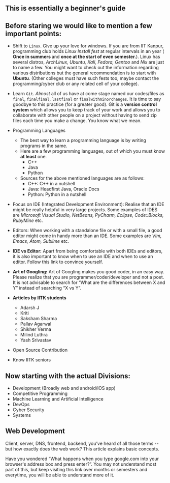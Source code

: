 ## This is essentially a beginner's guide

## Before staring we would like to mention a few important points:

* Shift to `Linux`. Give up your love for windows. If you are from IIT
	Kanpur, programming club holds <em>Linux Install fest</em> at regular intervals in an year (<b> Once in summers </b> and <b> once at the start of even semester.</b>).
	Linux has several distros, <em>ArchLinux, Ubuntu, Kali, Fedora,
	Gentoo</em> and <em>Nix</em> are just to name a few. You might want
	to check out the information regarding various distributions but the
	general recommendation is to start with <b>Ubuntu</b>.
	(Other colleges must have such fests too, maybe contact
	the programming/cyber club or any related cell of your college).
* Learn `Git`. <em>Almost</em> all of us have at come stage named our
	codes/files as `final`, `finalfinal`, `lastfinal` or
	`finalwithminorchanges`. It is time to say goodbye to this
	practice (for a greater good). Git is a <b>version control
	system</b> which allows you to keep track of your work and allows
	you to collaborate with other people on a project without having to
	send zip files each time you make a change.
	You know what we mean.
* Programming Languages
	* The best way to learn a programming language is by writing programs in the same.
	* Here are a few programming languages, out of which you must know
		<b>at least</b> one.
		* C++
		* Java
		* Python
	* Sources for the above mentioned languages are as follows:
		* C++: C++ in a nutshell
		* Java: Headfirst Java, Oracle Docs
		* Python: Python in a nutshell
* Focus on IDE (Integrated Development Environment): Realise that an IDE
	might be really helpful in very large projects. Some examples of
	IDES are <em>Microsoft Visual Studio, NetBeans, PyCharm, Eclipse,
	Code::Blocks, RubyMine</em> etc.
* Editors: When working with a standalone file or with a small file, a
	good editor might come in handy more than an IDE. Some examples are
	<em>Vim, Emacs, Atom, Sublime</em> etc.
* <b>IDE vs Editor:</b> Apart from being comfortable with both IDEs and
	editors, it is also important to know when to use an IDE and when to
	use an editor. Follow this link to convince yourself.
* <b>Art of Googling:</b> Art of Googling makes you good coder, in an easy way. Please realize that you are programmer/coder/developer and not a poet. It is not advisable to search for “What are the differences between X and Y” instead of searching “X vs Y”.
* <b>Articles by IITK students</b>
	* Adarsh J
	* Kriti
	* Saksham Sharma
	* Pallav Agarwal
	* Shikher Verma
	* Milind Luthra
	* Yash Srivastav

* Open Source Contribution
* Know IITK seniors

## Now starting with the actual Divisions:

* Development (Broadly web and android/iOS app)
* Competitive Programming
* Machine Learning and Artificial Intelligence
* DevOps
* Cyber Security
* Systems

## Web Development

Client, server, DNS, frontend, backend, you’ve heard of all those terms -- but how exactly does the web work? This article explains basic concepts.

Have you wondered “What happens when you type google.com into your browser's address box and press enter?”. You may not understand most part of this, but keep visiting this link over months or semesters and everytime, you will be able to understand more of it.

